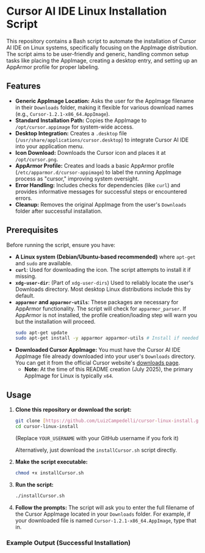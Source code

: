 # Cursor AI IDE Linux Installation Script

This repository contains a Bash script to automate the installation of Cursor AI IDE on Linux systems, specifically focusing on the AppImage distribution. The script aims to be user-friendly and generic, handling common setup tasks like placing the AppImage, creating a desktop entry, and setting up an AppArmor profile for proper labeling.

## Features

* **Generic AppImage Location:** Asks the user for the AppImage filename in their `Downloads` folder, making it flexible for various download names (e.g., `Cursor-1.2.1-x86_64.AppImage`).
* **Standard Installation Path:** Copies the AppImage to `/opt/cursor.appimage` for system-wide access.
* **Desktop Integration:** Creates a `.desktop` file (`/usr/share/applications/cursor.desktop`) to integrate Cursor AI IDE into your application menu.
* **Icon Download:** Downloads the Cursor icon and places it at `/opt/cursor.png`.
* **AppArmor Profile:** Creates and loads a basic AppArmor profile (`/etc/apparmor.d/cursor-appimage`) to label the running AppImage process as "cursor," improving system oversight.
* **Error Handling:** Includes checks for dependencies (like `curl`) and provides informative messages for successful steps or encountered errors.
* **Cleanup:** Removes the original AppImage from the user's `Downloads` folder after successful installation.

## Prerequisites

Before running the script, ensure you have:

* **A Linux system (Debian/Ubuntu-based recommended)** where `apt-get` and `sudo` are available.
* **`curl`**: Used for downloading the icon. The script attempts to install it if missing.
* **`xdg-user-dir`**: (Part of `xdg-user-dirs`) Used to reliably locate the user's Downloads directory. Most desktop Linux distributions include this by default.
* **`apparmor` and `apparmor-utils`**: These packages are necessary for AppArmor functionality. The script will check for `apparmor_parser`. If AppArmor is not installed, the profile creation/loading step will warn you but the installation will proceed.
    ```bash
    sudo apt-get update
    sudo apt-get install -y apparmor apparmor-utils # Install if needed
    ```
* **Downloaded Cursor AppImage:** You must have the Cursor AI IDE AppImage file already downloaded into your user's `Downloads` directory. You can get it from the official Cursor website's [downloads page](https://cursor.com/downloads).
    * **Note:** At the time of this README creation (July 2025), the primary AppImage for Linux is typically `x64`.

## Usage

1.  **Clone this repository or download the script:**

    ```bash
    git clone [https://github.com/LuizCampedelli/cursor-linux-install.git](https://github.com/LuizCampedelli/cursor-linux-install.git)
    cd cursor-linux-install
    ```
    (Replace `YOUR_USERNAME` with your GitHub username if you fork it)

    Alternatively, just download the `installCursor.sh` script directly.

2.  **Make the script executable:**

    ```bash
    chmod +x installCursor.sh
    ```

3.  **Run the script:**

    ```bash
    ./installCursor.sh
    ```

4.  **Follow the prompts:** The script will ask you to enter the full filename of the Cursor AppImage located in your `Downloads` folder. For example, if your downloaded file is named `Cursor-1.2.1-x86_64.AppImage`, type that in.

### Example Output (Successful Installation)